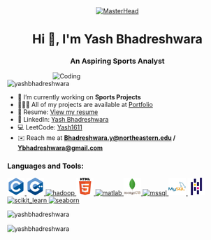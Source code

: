 <div align="center">
  <a href="https://yashbhadreshwara.github.io">
    <img src="https://datasportsgroup.com/images/news/sub/sports-data-analytics-services.png" alt="MasterHead" width="800" height="300">
  </a>
</div>

<h1 align="center">Hi 👋, I'm Yash Bhadreshwara</h1>
<h3 align="center">An Aspiring Sports Analyst</h3>

<img align="right" alt="Coding" width="400" src="https://media4.giphy.com/media/3oKIPEqDGUULpEU0aQ/200w.gif?cid=6c09b9526zxf9yb8mxoe6p97t3wwv8np09w0lhvwrjweezoy&ep=v1_gifs_search&rid=200w.gif&ct=g">

<p align="left"> <img src="https://komarev.com/ghpvc/?username=yashbhadreshwara&label=Profile%20views&color=0e75b6&style=flat" alt="yashbhadreshwara" /> </p>

- 🔭 I’m currently working on **Sports Projects**
- 🧑🏻‍💼 All of my projects are available at [Portfolio](yashbhadreshwara.github.io)
- 📄 Resume: [View my resume](https://www.linkedin.com/in/yash-bhadreshwara/)
- 👔 LinkedIn: [Yash Bhadreshwara](https://www.linkedin.com/in/yash-bhadreshwara/)
- 💻 LeetCode: [Yash1611](https://leetcode.com/Yash1611/)
- ✉️ Reach me at **Bhadreshwara.y@northeastern.edu / Ybhadreshwara@gmail.com**

<h3 align="left">Languages and Tools:</h3>
<p align="left"> <a href="https://www.cprogramming.com/" target="_blank" rel="noreferrer"> <img src="https://raw.githubusercontent.com/devicons/devicon/master/icons/c/c-original.svg" alt="c" width="40" height="40"/> </a> <a href="https://www.w3schools.com/cpp/" target="_blank" rel="noreferrer"> <img src="https://raw.githubusercontent.com/devicons/devicon/master/icons/cplusplus/cplusplus-original.svg" alt="cplusplus" width="40" height="40"/> </a> <a href="https://hadoop.apache.org/" target="_blank" rel="noreferrer"> <img src="https://www.vectorlogo.zone/logos/apache_hadoop/apache_hadoop-icon.svg" alt="hadoop" width="40" height="40"/> </a> <a href="https://www.w3.org/html/" target="_blank" rel="noreferrer"> <img src="https://raw.githubusercontent.com/devicons/devicon/master/icons/html5/html5-original-wordmark.svg" alt="html5" width="40" height="40"/> </a> <a href="https://www.mathworks.com/" target="_blank" rel="noreferrer"> <img src="https://upload.wikimedia.org/wikipedia/commons/2/21/Matlab_Logo.png" alt="matlab" width="40" height="40"/> </a> <a href="https://www.mongodb.com/" target="_blank" rel="noreferrer"> <img src="https://raw.githubusercontent.com/devicons/devicon/master/icons/mongodb/mongodb-original-wordmark.svg" alt="mongodb" width="40" height="40"/> </a> <a href="https://www.microsoft.com/en-us/sql-server" target="_blank" rel="noreferrer"> <img src="https://www.svgrepo.com/show/303229/microsoft-sql-server-logo.svg" alt="mssql" width="40" height="40"/> </a> <a href="https://www.mysql.com/" target="_blank" rel="noreferrer"> <img src="https://raw.githubusercontent.com/devicons/devicon/master/icons/mysql/mysql-original-wordmark.svg" alt="mysql" width="40" height="40"/> </a> <a href="https://pandas.pydata.org/" target="_blank" rel="noreferrer"> <img src="https://raw.githubusercontent.com/devicons/devicon/2ae2a900d2f041da66e950e4d48052658d850630/icons/pandas/pandas-original.svg" alt="pandas" width="40" height="40"/> </a> <a href="https://scikit-learn.org/" target="_blank" rel="noreferrer"> <img src="https://upload.wikimedia.org/wikipedia/commons/0/05/Scikit_learn_logo_small.svg" alt="scikit_learn" width="40" height="40"/> </a> <a href="https://seaborn.pydata.org/" target="_blank" rel="noreferrer"> <img src="https://seaborn.pydata.org/_images/logo-mark-lightbg.svg" alt="seaborn" width="40" height="40"/> </a> </p>

<p><img align="center" src="https://github-readme-stats.vercel.app/api/top-langs?username=yashbhadreshwara&show_icons=true&locale=en&layout=compact" alt="yashbhadreshwara" /></p>
<p><img align="center" src="https://github-readme-streak-stats.herokuapp.com/?user=yashbhadreshwara&" alt="yashbhadreshwara" /></p>
